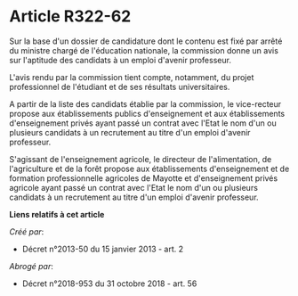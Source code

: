 # Article R322-62

Sur la base d'un dossier de candidature dont le contenu est fixé par arrêté du ministre chargé de l'éducation nationale, la
commission donne un avis sur l'aptitude des candidats à un emploi d'avenir professeur.

L'avis rendu par la commission tient compte, notamment, du projet professionnel de l'étudiant et de ses résultats
universitaires.

A partir de la liste des candidats établie par la commission, le vice-recteur propose aux établissements publics
d'enseignement et aux établissements d'enseignement privés ayant passé un contrat avec l'Etat le nom d'un ou plusieurs
candidats à un recrutement au titre d'un emploi d'avenir professeur.

S'agissant de l'enseignement agricole, le directeur de l'alimentation, de l'agriculture et de la forêt propose aux
établissements d'enseignement et de formation professionnelle agricoles de Mayotte et d'enseignement privés agricole ayant
passé un contrat avec l'Etat le nom d'un ou plusieurs candidats à un recrutement au titre d'un emploi d'avenir professeur.

**Liens relatifs à cet article**

_Créé par_:

  - Décret n°2013-50 du 15 janvier 2013 - art. 2

_Abrogé par_:

  - Décret n°2018-953 du 31 octobre 2018 - art. 56
